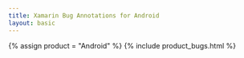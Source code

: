 ```yaml
---
title: Xamarin Bug Annotations for Android
layout: basic
---
```

{% assign product = "Android" %}
{% include product_bugs.html %}
